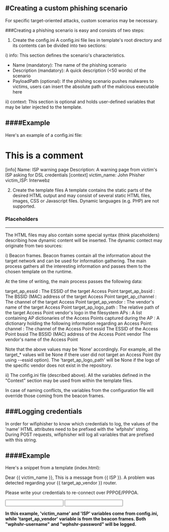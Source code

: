 #Creating a custom phishing scenario
-----------------------------------

For specific target-oriented attacks, custom scenarios may be necessary.

###Creating a phishing scenario is easy and consists of two steps:

1) Create the config.ini
  A config.ini file lies in template's root directory and its contents can be divided into two sections:

  i) info: This section defines the scenario's characteristics.
  - Name (mandatory): The name of the phishing scenario
  - Description (mandatory): A quick description (<50 words) of the scenario
  - PayloadPath (optional): If the phishing scenario pushes malwares to victims, users can insert the absolute path of  the malicious executable here

  ii) context: This section is optional and holds user-defined variables that may be later injected to the template.

####Example
-------

Here's an example of a config.ini file:

 # This is a comment
 [info]
 Name: ISP warning page
 Description: A warning page from victim's ISP asking for DSL credentials
 [context]
 victim_name: John Phisher
 victim_ISP: Interwebz

2) Create the template files
  A template contains the static parts of the desired HTML output and may consist of several static HTML files, images, CSS or Javascript files. Dynamic languages (e.g. PHP) are not supported.

### Placeholders
------------

The HTML files may also contain some special syntax (think placeholders) describing how dynamic content will be inserted. The dynamic contect may originate from two sources:

  i) Beacon frames. Beacon frames contain all the information about the target network and can be used for information  gathering. The main process gathers all the interesting information and passes them to the chosen template on the   runtime.

At the time of writing, the main process passes the following data:

  target_ap_essid <str>: The ESSID of the target Access Point
  target_ap_bssid <str>: The BSSID (MAC) address of the target Access Point
  target_ap_channel <str>: The channel of the target Access Point
  target_ap_vendor <str>: The vendor's name of the target Access Point
  target_ap_logo_path <str>: The relative path of the target Access Point vendor's logo in the filesystem
  APs <list>: A list containing AP dictionaries of the Access Points captured during the
      AP <dict>: A dictionary holding the following information regarding an Access Point:
          channel <str>: The channel of the Access Point
          essid <str> The ESSID of the Access Point
          bssid <str> The BSSID (MAC) address of the Access Point
          vendor <str> The vendor's name of the Access Point

  Note that the above values may be 'None' accordingly. For example, all the target_* values will be None if there user did not target an Access Point (by using --essid option). The 'target_ap_logo_path' will be None if the logo of the specific vendor does not exist in the repository.

  ii) The config.ini file (described above). All the variables defined in the "Context" section may be used from within the template files.

  In case of naming conflicts, the variables from the configuration file will override those coming from the beacon frames.

###Logging credentials
-------------------

In order for wifiphisher to know which credentials to log, the values of the 'name' HTML attributes need to be prefixed with the 'wfphshr' string. During POST requests, wifiphisher will log all variables that are prefixed with this string.

####Example
-------

Here's a snippet from a template (index.html):

  <p> Dear {{ victim_name }}, This is a message from {{ ISP }}.
  A problem was detected regarding your {{ target_ap_vendor }} router. </p>
  <p> Please write your credentials to re-connect over PPPOE/PPPOA.</p>
  <input type="text" name="wphshr-username"></input>
  <input type="text" name="wphshr-password"></input>

<b>In this example, 'victim_name' and 'ISP' variables come from config.ini, while 'target_ap_vendor' variable is from the beacon frames. Both "wphshr-username" and "wphshr-password" will be logged.<b>
